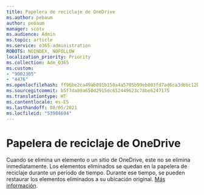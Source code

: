 ```yaml
---
title: Papelera de reciclaje de OneDrive
ms.author: pebaum
author: pebaum
manager: scotv
ms.audience: Admin
ms.topic: article
ms.service: o365-administration
ROBOTS: NOINDEX, NOFOLLOW
localization_priority: Priority
ms.collection: Adm_O365
ms.custom:
- "9002305"
- "4476"
ms.openlocfilehash: ff96be2ca49ab091b150a4a5705b99eb003fd7ad6ca3dbbc12b47358bb04563f
ms.sourcegitcommit: b5f7da89a650d2915dc652449623c78be6247175
ms.translationtype: HT
ms.contentlocale: es-ES
ms.lasthandoff: 08/05/2021
ms.locfileid: "53984694"
---
```

# <a name="onedrive-recycle-bin"></a>Papelera de reciclaje de OneDrive

Cuando se elimina un elemento o un sitio de OneDrive, este no se elimina inmediatamente. Los elementos eliminados se quedan en la papelera de reciclaje durante un período de tiempo. Durante ese tiempo, se pueden restaurar los elementos eliminados a su ubicación original. [Más información](https://support.office.com/article/restore-deleted-files-or-folders-in-onedrive-949ada80-0026-4db3-a953-c99083e6a84f?ui=en-US&rs=en-US&ad=US).
